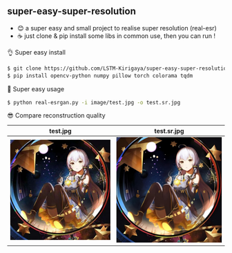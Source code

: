 ## super-easy-super-resolution
- 😊 a super easy and small project to realise super resolution (real-esr)
- ☕ just clone & pip install some libs in common use, then you can run ! 

👌 Super easy install

```bash
$ git clone https://github.com/LSTM-Kirigaya/super-easy-super-resolution
$ pip install opencv-python numpy pillow torch colorama tqdm
```

🙌 Super easy usage

```bash
$ python real-esrgan.py -i image/test.jpg -o test.sr.jpg
```

😎 Compare reconstruction quality

|   test.jpg    |   test.sr.jpg    |
|:------------:|:------------:|
|  <img src="./image/test.jpg" alt="Image 1" style="width: 600px; height: auto;">  |  <img src="./test.sr.jpg" alt="Image 2" style="width: 600px; height: auto;">  |
